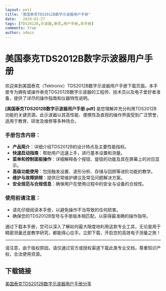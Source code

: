 ```yaml
---
layout: post
title: "美国泰克TDS2012B数字示波器用户手册"
date:   2020-02-27
tags: [TDS2012B,示波器,泰克,用户手册,本手册]
comments: true
author: admin
---
```

# 美国泰克TDS2012B数字示波器用户手册

欢迎来到美国泰克（Tektronix）TDS2012B数字示波器用户手册下载页面。本手册专为拥有或操作泰克TDS2012B数字示波器的工程师、技术员以及电子爱好者准备，提供了详尽的操作指南和仪器特性说明。

**[美国泰克TDS2012B数字示波器用户手册.pdf]** 是您理解并充分利用TDS2012B功能的关键资源。此示波器以其高性能、便携性及直观的操作界面受到广泛赞誉，适用于教育、研发及维修等多种场合。

### 手册包含内容：

- **产品简介**：详细介绍TDS2012B的设计特点及主要性能指标。
- **快速启动指南**：帮助用户迅速上手，进行基本设置和测量。
- **菜单和控制面板操作**：详细解释各个按钮、旋钮的功能及其在屏幕上的对应显示。
- **高级功能使用**：包括触发设置、波形分析、存储与回顾等进阶功能的教学。
- **维护与故障排除**：提供日常维护建议及常见问题解决方案。
- **安全规范与合规信息**：确保用户在使用过程中的安全与设备的合规性。

### 使用前请注意：
- 请先仔细阅读本手册，以避免操作不当导致的任何损害。
- 确保您的TDS2012B型号与手册版本相匹配，以获得最准确的操作指导。

通过下载本手册，您可以深入了解如何最大限度地利用这款专业工具，无论是用于精密测量还是教学研究，都能得心应手。立即下载，开启您的高效电子测量之旅！

---

请注意，由于版权原因，请仅通过官方或授权渠道下载此类专业文档，尊重知识产权，合法使用资源。

## 下载链接

[美国泰克TDS2012B数字示波器用户手册分享](https://pan.quark.cn/s/79b30b7b205b)